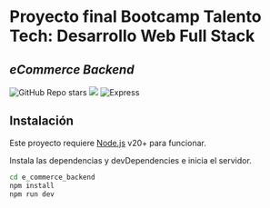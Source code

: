 # Proyecto final Bootcamp Talento Tech: Desarrollo Web Full Stack
## _eCommerce Backend_

![GitHub Repo stars](https://img.shields.io/github/stars/georgerozo18/e_commerce_backend.svg) ![](https://img.shields.io/github/forks/georgerozo18/e_commerce_backend.svg) ![Express](https://img.shields.io/badge/Express-4.21.0-brightgreen?logo=express) 

## Instalación
Este proyecto requiere [Node.js](https://nodejs.org/) v20+ para funcionar.

Instala las dependencias y devDependencies e inicia el servidor.

```sh
cd e_commerce_backend
npm install
npm run dev
```